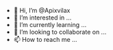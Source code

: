 - 👋 Hi, I’m @Apixvilax
- 👀 I’m interested in ...
- 🌱 I’m currently learning ...
- 💞️ I’m looking to collaborate on ...
- 📫 How to reach me ...

<!---
Apixvilax/Apixvilax is a ✨ special ✨ repository because its `README.md` (this file) appears on your GitHub profile.
You can click the Preview link to take a look at your changes.
--->
